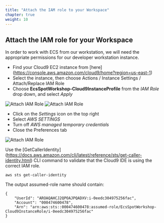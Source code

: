 ```yaml
---
title: "Attach the IAM role to your Workspace"
chapter: true
weight: 10
---
```


Attach the IAM role for your Workspace
---

In order to work with ECS from our workstation, we will need the appropriate permissions for our developer workstation instance.

* Find your Cloud9 EC2 instance from [here] (https://console.aws.amazon.com/cloud9/home?region=us-east-1)
* Select the instance, then choose Actions / Instance Settings / Attach/Replace IAM Role
* Choose **EcsSpotWorkshop-Cloud9InstanceProfile** from the *IAM Role* drop down, and select *Apply*

![Attach IAM Role](/images/ecs-spot-capacity-providers/c9_1.png)
![Attach IAM Role](/images/ecs-spot-capacity-providers/c9_2.png)

* Click on the *Settings* icon on the top right
* Select *AWS SETTINGS* 
* Turn off *AWS managed temporary credentials* 
* Close the Preferences tab

![Attach IAM Role](/images/ecs-spot-capacity-providers/c9_3.png)

Use the [GetCallerIdentity] (https://docs.aws.amazon.com/cli/latest/reference/sts/get-caller-identity.html) CLI command to validate that the Cloud9 IDE is using the correct IAM role.

```
aws sts get-caller-identity
```

The output assumed-role name should contain:

```
{
    "UserId": "AROAQAHCJ2QPOAJPQADXV:i-0eedc304975256fac",
    "Account": "000474600478",
    "Arn": "arn:aws:sts::000474600478:assumed-role/EcsSpotWorkshop-Cloud9InstanceRole/i-0eedc304975256fac"
}
```

